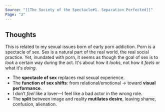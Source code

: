 ```yaml
---
Source: "[[The Society of the Spectacle#1. Separation Perfected]]"
Page: "2"
---
```

## Thoughts
This is related to my sexual issues born of early porn addiction. Porn is a spectacle of sex. Sex is a natural part of the real world, the real social practice. Yet, inundated with porn, it seems as though the goal of sex is to *look* a certain way during the act. It's about how it *looks*, not how it *feels* or what it's *doing*.  
- The **spectacle of sex** replaces real sexual experience.
- The **function of sex shifts**: from relational/emotional → toward **visual performance**.
- I don’t _feel_ like a lover—I feel like a bad actor in the wrong role.
- The **split** between image and reality **mutilates desire**, leaving shame, confusion, alienation.